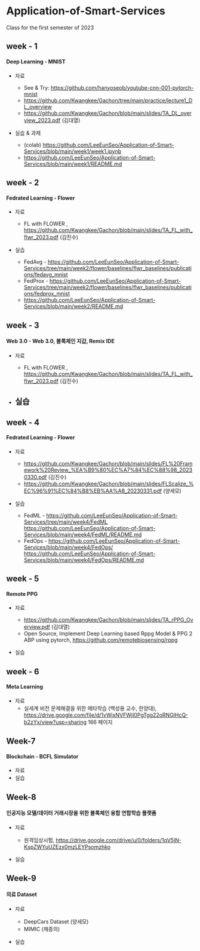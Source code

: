 # Application-of-Smart-Services
Class for the first semester of 2023



## week - 1
#### Deep Learning - MNIST
- 자료
  - See & Try: https://github.com/hanyoseob/youtube-cnn-001-pytorch-mnist
  - https://github.com/Kwangkee/Gachon/tree/main/practice/lecture1_DL_overview
  - https://github.com/Kwangkee/Gachon/blob/main/slides/TA_DL_overview_2023.pdf (김대열)

- 실습 & 과제
  - (colab) https://github.com/LeeEunSeo/Application-of-Smart-Services/blob/main/week1/week1.ipynb
  - https://github.com/LeeEunSeo/Application-of-Smart-Services/blob/main/week1/README.md

## week - 2
#### Fedrated Learning - Flower
- 자료
  - FL with FLOWER , https://github.com/Kwangkee/Gachon/blob/main/slides/TA_FL_with_flwr_2023.pdf (김진수)

- 실습 
  - FedAvg - https://github.com/LeeEunSeo/Application-of-Smart-Services/tree/main/week2/flower/baselines/flwr_baselines/publications/fedavg_mnist
  - FedProx - https://github.com/LeeEunSeo/Application-of-Smart-Services/tree/main/week2/flower/baselines/flwr_baselines/publications/fedprox_mnist
  - https://github.com/LeeEunSeo/Application-of-Smart-Services/blob/main/week2/README.md

## week - 3
#### Web 3.0 - Web 3.0, 블록체인 지갑, Remix IDE
- 자료
  - FL with FLOWER , https://github.com/Kwangkee/Gachon/blob/main/slides/TA_FL_with_flwr_2023.pdf (김진수)

- 실습
  - 

## week - 4
#### Fedrated Learning - Flower
- 자료
  - https://github.com/Kwangkee/Gachon/blob/main/slides/FL%20Framework%20Review_%EA%B9%80%EC%A7%84%EC%88%98_20230330.pdf (김진수)
  - https://github.com/Kwangkee/Gachon/blob/main/slides/FLScalize_%EC%96%91%EC%84%B8%EB%AA%A8_20230331.pdf (양세모)
  
- 실습
  - FedML - https://github.com/LeeEunSeo/Application-of-Smart-Services/tree/main/week4/FedML
            https://github.com/LeeEunSeo/Application-of-Smart-Services/blob/main/week4/FedML/README.md
  - FedOps - https://github.com/LeeEunSeo/Application-of-Smart-Services/blob/main/week4/FedOps/
             https://github.com/LeeEunSeo/Application-of-Smart-Services/blob/main/week4/FedOps/README.md
  
## week - 5
#### Remote PPG
- 자료  
  - https://github.com/Kwangkee/Gachon/blob/main/slides/TA_rPPG_Overview.pdf (김대열)
  - Open Source, Implement Deep Learning based Rppg Model & PPG 2 ABP using pytorch, https://github.com/remotebiosensing/rppg
  
- 실습

## week - 6
#### Meta Learning
- 자료  
  - 실세계 비전 문제해결을 위한 메타학습 (백성용 교수, 한양대), https://drive.google.com/file/d/1vWjxNVFWjI0PgTgg22oRNGlHcQ-b2zYx/view?usp=sharing 166 페이지
  
##  Week-7
#### Blockchain - BCFL Simulator
- 자료 
- 실습

##  Week-8
#### 인공지능 모델/데이터 거래시장을 위한 블록체인 융합 연합학습 플랫폼
- 자료 
  - 원격임상시험, https://drive.google.com/drive/u/0/folders/1qV5jN-KspZWYuUZEzx0mzLEYPsomzhko
  
- 실습

##  Week-9
#### 의료 Dataset
- 자료 
  - DeepCars Dataset (양세모)
  - MIMIC (채종의)
  
- 실습

